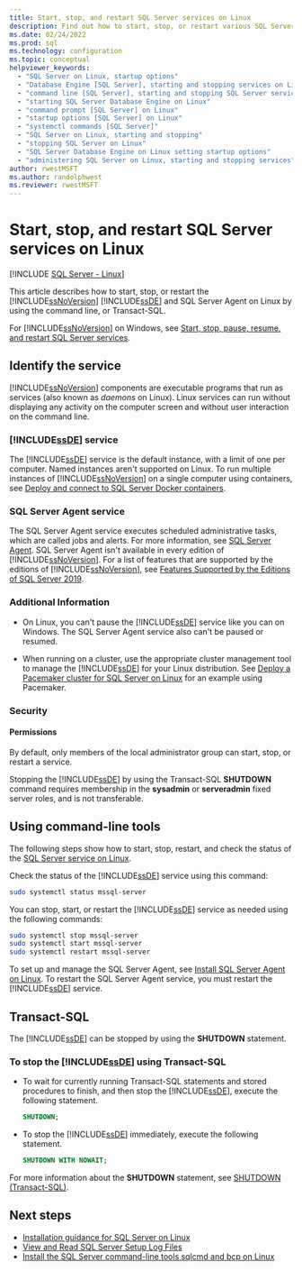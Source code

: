```yaml
---
title: Start, stop, and restart SQL Server services on Linux
description: Find out how to start, stop, or restart various SQL Server services on Linux. See how to use Transact-SQL and command-line tools for these actions.
ms.date: 02/24/2022
ms.prod: sql
ms.technology: configuration
ms.topic: conceptual
helpviewer_keywords: 
  - "SQL Server on Linux, startup options"
  - "Database Engine [SQL Server], starting and stopping services on Linux"
  - "command line [SQL Server], starting and stopping SQL Server services on Linux"
  - "starting SQL Server Database Engine on Linux"
  - "command prompt [SQL Server] on Linux"
  - "startup options [SQL Server] on Linux"
  - "systemctl commands [SQL Server]"
  - "SQL Server on Linux, starting and stopping"
  - "stopping SQL Server on Linux"
  - "SQL Server Database Engine on Linux setting startup options"
  - "administering SQL Server on Linux, starting and stopping services"
author: rwestMSFT
ms.author: randolphwest
ms.reviewer: rwestMSFT
---
```


# Start, stop, and restart SQL Server services on Linux

[!INCLUDE [SQL Server - Linux](../includes/applies-to-version/sql-linux.md)]

This article describes how to start, stop, or restart the [!INCLUDE[ssNoVersion](../includes/ssnoversion-md.md)] [!INCLUDE[ssDE](../includes/ssde-md.md)] and SQL Server Agent on Linux by using the command line, or Transact-SQL.

For [!INCLUDE[ssNoVersion](../includes/ssnoversion-md.md)] on Windows, see [Start, stop, pause, resume, and restart SQL Server services](../database-engine/configure-windows/start-stop-pause-resume-restart-sql-server-services.md).

## Identify the service

[!INCLUDE[ssNoVersion](../includes/ssnoversion-md.md)] components are executable programs that run as services (also known as *daemons* on Linux). Linux services can run without displaying any activity on the computer screen and without user interaction on the command line.

### [!INCLUDE[ssDE](../includes/ssde-md.md)] service

The [!INCLUDE[ssDE](../includes/ssde-md.md)] service is the default instance, with a limit of one per computer. Named instances aren't supported on Linux. To run multiple instances of [!INCLUDE[ssNoVersion](../includes/ssnoversion-md.md)] on a single computer using containers, see [Deploy and connect to SQL Server Docker containers](sql-server-linux-docker-container-deployment.md).

### SQL Server Agent service

The SQL Server Agent service executes scheduled administrative tasks, which are called jobs and alerts. For more information, see [SQL Server Agent](../ssms/agent/sql-server-agent.md). SQL Server Agent isn't available in every edition of [!INCLUDE[ssNoVersion](../includes/ssnoversion-md.md)]. For a list of features that are supported by the editions of [!INCLUDE[ssNoVersion](../includes/ssnoversion-md.md)], see [Features Supported by the Editions of SQL Server 2019](../sql-server/editions-and-components-of-sql-server-version-15.md).

### Additional Information

- On Linux, you can't pause the [!INCLUDE[ssDE](../includes/ssde-md.md)] service like you can on Windows. The SQL Server Agent service also can't be paused or resumed.

- When running on a cluster, use the appropriate cluster management tool to manage the [!INCLUDE[ssDE](../includes/ssde-md.md)] for your Linux distribution. See [Deploy a Pacemaker cluster for SQL Server on Linux](sql-server-linux-deploy-pacemaker-cluster.md) for an example using Pacemaker.

### Security

#### Permissions

By default, only members of the local administrator group can start, stop, or restart a service.

Stopping the [!INCLUDE[ssDE](../includes/ssde-md.md)] by using the Transact-SQL **SHUTDOWN** command requires membership in the **sysadmin** or **serveradmin** fixed server roles, and is not transferable.

## <a name="CommandLine"></a> Using command-line tools

The following steps show how to start, stop, restart, and check the status of the [SQL Server service on Linux](sql-server-linux-troubleshooting-guide.md#manage-the-sql-server-service).

Check the status of the [!INCLUDE[ssDE](../includes/ssde-md.md)] service using this command:

   ```bash
   sudo systemctl status mssql-server
   ```

You can stop, start, or restart the [!INCLUDE[ssDE](../includes/ssde-md.md)] service as needed using the following commands:

   ```bash
   sudo systemctl stop mssql-server
   sudo systemctl start mssql-server
   sudo systemctl restart mssql-server
   ```

To set up and manage the SQL Server Agent, see [Install SQL Server Agent on Linux](sql-server-linux-setup-sql-agent.md). To restart the SQL Server Agent service, you must restart the [!INCLUDE[ssDE](../includes/ssde-md.md)] service.

## <a name="TsqlProcedure"></a> Transact-SQL

The [!INCLUDE[ssDE](../includes/ssde-md.md)] can be stopped by using the **SHUTDOWN** statement.

### To stop the [!INCLUDE[ssDE](../includes/ssde-md.md)] using Transact-SQL

- To wait for currently running Transact-SQL statements and stored procedures to finish, and then stop the [!INCLUDE[ssDE](../includes/ssde-md.md)], execute the following statement.  
  
    ```sql
    SHUTDOWN;
    ```
  
- To stop the [!INCLUDE[ssDE](../includes/ssde-md.md)] immediately, execute the following statement.  
  
    ```sql
    SHUTDOWN WITH NOWAIT;
    ```

For more information about the **SHUTDOWN** statement, see [SHUTDOWN &#40;Transact-SQL&#41;](../t-sql/language-elements/shutdown-transact-sql.md).
  
## Next steps

- [Installation guidance for SQL Server on Linux](sql-server-linux-setup.md)
- [View and Read SQL Server Setup Log Files](../database-engine/install-windows/view-and-read-sql-server-setup-log-files.md)
- [Install the SQL Server command-line tools sqlcmd and bcp on Linux](./sql-server-linux-setup-tools.md)